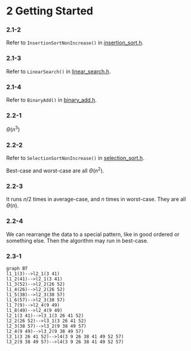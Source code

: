 # 2 Getting Started

### 2.1-2

Refer to `InsertionSortNonIncrease()` in [insertion_sort.h](include/ch02/insertion_sort.h).

### 2.1-3

Refer to `LinearSearch()` in [linear_search.h](include/ch02/linear_search.h).

### 2.1-4

Refer to `BinaryAdd()` in [binary_add.h](include/ch02/binary_add.h).

### 2.2-1

$\Theta(n^3)$

### 2.2-2

Refer to `SelectionSortNonIncrease()` in [selection_sort.h](include/ch02/selection_sort.h).

Best-case and worst-case are all $\Theta(n^2)$.

### 2.2-3

It runs $n/2$ times in average-case, and $n$ times in worst-case. They are all $\Theta(n)$.

### 2.2-4

We can rearrange the data to a special pattern, like in good ordered or something else. Then the algorithm may run in best-case.

### 2.3-1

```mermaid
graph BT
l1_1(3)-->l2_1(3 41)
l1_2(41)-->l2_1(3 41)
l1_3(52)-->l2_2(26 52)
l1_4(26)-->l2_2(26 52)
l1_5(38)-->l2_3(38 57)
l1_6(57)-->l2_3(38 57)
l1_7(9)-->l2_4(9 49)
l1_8(49)-->l2_4(9 49)
l2_1(3 41)-->l3_1(3 26 41 52)
l2_2(26 52)-->l3_1(3 26 41 52)
l2_3(38 57)-->l3_2(9 38 49 57)
l2_4(9 49)-->l3_2(9 38 49 57)
l3_1(3 26 41 52)-->l4(3 9 26 38 41 49 52 57)
l3_2(9 38 49 57)-->l4(3 9 26 38 41 49 52 57)
```
